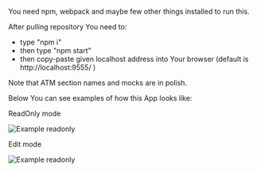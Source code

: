 You need npm, webpack and maybe few other things installed to run this.

After pulling repository You need to:
- type "npm i"
- then type "npm start"
- then copy-paste given localhost address into Your browser (default is http://localhost:9555/ )

Note that ATM section names and mocks are in polish.

Below You can see examples of how this App looks like:

ReadOnly mode

![Example readonly](https://cloud.githubusercontent.com/assets/4898901/26731389/3d5f4e30-47b4-11e7-9d50-5dce82bc7f2a.jpg)

Edit mode

![Example readonly](https://cloud.githubusercontent.com/assets/4898901/26731392/3f23efd2-47b4-11e7-938f-e9d2a82fbda1.jpg)
